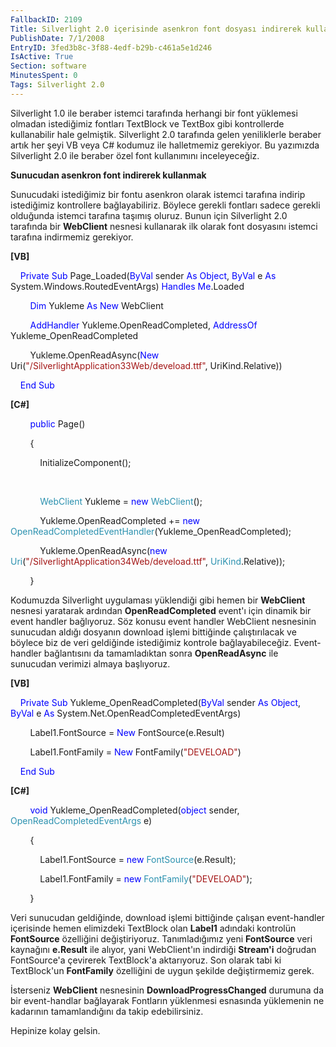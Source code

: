 ```yaml
---
FallbackID: 2109
Title: Silverlight 2.0 içerisinde asenkron font dosyası indirerek kullanmak
PublishDate: 7/1/2008
EntryID: 3fed3b8c-3f88-4edf-b29b-c461a5e1d246
IsActive: True
Section: software
MinutesSpent: 0
Tags: Silverlight 2.0
---
```

Silverlight 1.0 ile beraber istemci tarafında herhangi bir font
yüklemesi olmadan istediğimiz fontları TextBlock ve TextBox gibi
kontrollerde kullanabilir hale gelmiştik. Silverlight 2.0 tarafında
gelen yeniliklerle beraber artık her şeyi VB veya C\# kodumuz ile
halletmemiz gerekiyor. Bu yazımızda Silverlight 2.0 ile beraber özel
font kullanımını inceleyeceğiz.

**Sunucudan asenkron font indirerek kullanmak**

Sunucudaki istediğimiz bir fontu asenkron olarak istemci tarafına
indirip istediğimiz kontrollere bağlayabiliriz. Böylece gerekli fontları
sadece gerekli olduğunda istemci tarafına taşımış oluruz. Bunun için
Silverlight 2.0 tarafında bir **WebClient** nesnesi kullanarak ilk
olarak font dosyasını istemci tarafına indirmemiz gerekiyor.

**[VB]**

    <span style="color: blue;">Private</span> <span
style="color: blue;">Sub</span> Page\_Loaded(<span
style="color: blue;">ByVal</span> sender <span
style="color: blue;">As</span> <span style="color: blue;">Object</span>,
<span style="color: blue;">ByVal</span> e <span
style="color: blue;">As</span> System.Windows.RoutedEventArgs) <span
style="color: blue;">Handles</span> <span
style="color: blue;">Me</span>.Loaded

        <span style="color: blue;">Dim</span> Yukleme <span
style="color: blue;">As</span> <span style="color: blue;">New</span>
WebClient

        <span style="color: blue;">AddHandler</span>
Yukleme.OpenReadCompleted, <span style="color: blue;">AddressOf</span>
Yukleme\_OpenReadCompleted

        Yukleme.OpenReadAsync(<span style="color: blue;">New</span>
Uri(<span
style="color: #a31515;">"/SilverlightApplication33Web/deveload.ttf"</span>,
UriKind.Relative))

    <span style="color: blue;">End</span> <span
style="color: blue;">Sub</span>

**[C\#]**

        <span style="color: blue;">public</span> Page()

        {

            InitializeComponent();

 

            <span style="color: #2b91af;">WebClient</span> Yukleme =
<span style="color: blue;">new</span> <span
style="color: #2b91af;">WebClient</span>();

            Yukleme.OpenReadCompleted += <span
style="color: blue;">new</span> <span
style="color: #2b91af;">OpenReadCompletedEventHandler</span>(Yukleme\_OpenReadCompleted);

            Yukleme.OpenReadAsync(<span style="color: blue;">new</span>
<span style="color: #2b91af;">Uri</span>(<span
style="color: #a31515;">"/SilverlightApplication34Web/deveload.ttf"</span>,
<span style="color: #2b91af;">UriKind</span>.Relative));

        }

Kodumuzda Silverlight uygulaması yüklendiği gibi hemen bir **WebClient**
nesnesi yaratarak ardından **OpenReadCompleted** event'ı için dinamik
bir event handler bağlıyoruz. Söz konusu event handler WebClient
nesnesinin sunucudan aldığı dosyanın download işlemi bittiğinde
çalıştırılacak ve böylece biz de veri geldiğinde istediğimiz kontrole
bağlayabileceğiz. Event-handler bağlantısını da tamamladıktan sonra
**OpenReadAsync** ile sunucudan verimizi almaya başlıyoruz.

**[VB]**

    <span style="color: blue;">Private</span> <span
style="color: blue;">Sub</span> Yukleme\_OpenReadCompleted(<span
style="color: blue;">ByVal</span> sender <span
style="color: blue;">As</span> <span style="color: blue;">Object</span>,
<span style="color: blue;">ByVal</span> e <span
style="color: blue;">As</span> System.Net.OpenReadCompletedEventArgs)

        Label1.FontSource = <span style="color: blue;">New</span>
FontSource(e.Result)

        Label1.FontFamily = <span style="color: blue;">New</span>
FontFamily(<span style="color: #a31515;">"DEVELOAD"</span>)

    <span style="color: blue;">End</span> <span
style="color: blue;">Sub</span>

**[C\#]**

        <span style="color: blue;">void</span>
Yukleme\_OpenReadCompleted(<span style="color: blue;">object</span>
sender, <span style="color: #2b91af;">OpenReadCompletedEventArgs</span>
e)

        {

            Label1.FontSource = <span style="color: blue;">new</span>
<span style="color: #2b91af;">FontSource</span>(e.Result);

            Label1.FontFamily = <span style="color: blue;">new</span>
<span style="color: #2b91af;">FontFamily</span>(<span
style="color: #a31515;">"DEVELOAD"</span>);

        }

Veri sunucudan geldiğinde, download işlemi bittiğinde çalışan
event-handler içerisinde hemen elimizdeki TextBlock olan **Label1**
adındaki kontrolün **FontSource** özelliğini değiştiriyoruz.
Tanımladığımız yeni **FontSource** veri kaynağını **e.Result** ile
alıyor, yani WebClient'ın indirdiği **Stream'i** doğrudan FontSource'a
çevirerek TextBlock'a aktarıyoruz. Son olarak tabi ki TextBlock'un
**FontFamily** özelliğini de uygun şekilde değiştirmemiz gerek.

İsterseniz **WebClient** nesnesinin **DownloadProgressChanged** durumuna
da bir event-handlar bağlayarak Fontların yüklenmesi esnasında
yüklemenin ne kadarının tamamlandığını da takip edebilirsiniz.

Hepinize kolay gelsin.


